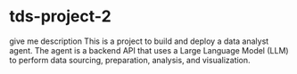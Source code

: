 # tds-project-2
give me description   This is a project to build and deploy a data analyst agent. The agent is a backend API that uses a Large Language Model (LLM) to perform data sourcing, preparation, analysis, and visualization.
